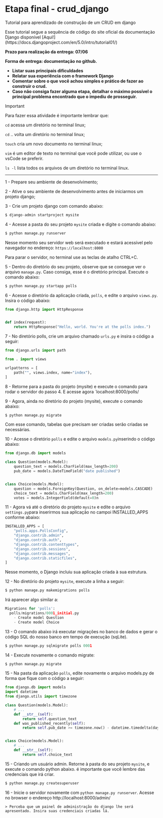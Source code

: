 # Etapa final - crud_django
Tutorial para aprendizado de construção de um CRUD em django


<p>Esse tutorial segue a sequência de código do site oficial da documentação Django disponível [Aqui!](https://docs.djangoproject.com/en/5.0/intro/tutorial01/)</p>


<p><strong>Prazo para realização da entrega: 07/06</strong></p>
<p><strong>Forma de entrega: documentação no github.
<ul>
  <li>Listar suas principais dificuldades</li>
  <li>Relatar sua experiência com o framework Django</li>
  <li>Comentar sobre o que você achou simples e prático de fazer ao construir o crud.</li>
  <li>Caso não consiga fazer alguma etapa, detalhar o máximo possível o principal problema encontrado que o impediu de prosseguir.</li>
</ul>
</strong></p>



> [!important]
> Para fazer essa atividade é importante lembrar que:
> 
> `cd`     acessa um diretório no terminal linux;
> 
> `cd` ..  volta um diretório no terminal linux;
> 
> `touch`  cria um novo documento no terminal linux;
> 
> `vim`    é um editor de texto no terminal que você pode utilizar, ou use o vsCode se preferir.
>
> `ls -l`  lista todos os arquivos de um diretório no terminal linux.

<hr />

1 - Prepare seu ambiente de desenvolvimento;

2 - Ative o seu ambiente de desenvolvimento antes de iniciarmos um projeto django;

3 - Crie um projeto django com comando abaixo:

```python
$ django-admin startproject mysite
```

4 - Acesse a pasta do seu projeto `mysite` criada e digite o comando abaixo:

```python
$ python manage.py runserver
```
Nesse momento seu servidor web será executado e estará acessível pelo navegador no endereço: `https://localhost:8000`

Para parar o servidor, no terminal use as teclas de atalho CTRL+C.

5 - Dentro do diretório do seu projeto, observe que se consegue ver o arquivo `manage.py`. Caso consiga, esse é o diretório principal. Execute o comando abaixo:

```python
$ python manage.py startapp polls
```

6 - Acesse o diretório da aplicação criada, `polls`, e edite o arquivo `views.py`. Insira o código abaixo:

```python
from django.http import HttpResponse


def index(request):
    return HttpResponse("Hello, world. You're at the polls index.")
```

7 - No diretório polls, crie um arquivo chamado `urls.py` e insira o código a seguir:

```python
from django.urls import path

from . import views

urlpatterns = [
    path("", views.index, name="index"),
]
```

8 - Retorne para a pasta do projeto (mysite) e execute o comando para rodar o servidor do passo 4. E acesse agora `localhost:8000/polls/

9 - Agora, ainda no diretório do projeto (mysite), execute o comando abaixo:

```python
$ python manage.py migrate
```
Com esse comando, tabelas que precisam ser criadas serão criadas se necessárias.

10 - Acesse o diretório `polls` e edite o arquivo `models.py`inserindo o código abaixo:

```python
from django.db import models

class Question(models.Model):
    question_text = models.CharField(max_length=200)
    pub_date = models.DateTimeField("date published")


class Choice(models.Model):
    question = models.ForeignKey(Question, on_delete=models.CASCADE)
    choice_text = models.CharField(max_length=200)
    votes = models.IntegerField(default=0)n

```

11 - Agora vá até o diretório do projeto `mysite` e edite o arquivo `settings.py`para inserirmos sua aplicação no campoi INSTALLED_APPS conforme abaixo:

```python
INSTALLED_APPS = [
    "polls.apps.PollsConfig",
    "django.contrib.admin",
    "django.contrib.auth",
    "django.contrib.contenttypes",
    "django.contrib.sessions",
    "django.contrib.messages",
    "django.contrib.staticfiles",
]
```

Nesse momento, o Django incluiu sua aplicação criada à sua estrutura. 

12 - No diretório do projeto `mysite`, execute a linha a seguir:

```python
$ python manage.py makemigrations polls

```

Irá aparecer algo similar a:

```python
Migrations for 'polls':
  polls/migrations/0001_initial.py
    - Create model Question
    - Create model Choice
```

13 - O comando abaixo irá executar migrações no banco de dados e gerar o código SQL do nosso banco em tempo de execução (sqLite).

```python
$ python manage.py sqlmigrate polls 0001

```

14 - Execute novamente o comando migrate:
```python
$ python manage.py migrate

```

15 - Na pasta da aplicação `polls`, edite novamente o arquivo models.py de forma que fique com o código a seguir:

```python
from django.db import models
import datetime
from django.utils import timezone

class Question(models.Model):
    # ...
    def __str__(self):
        return self.question_text
    def was_published_recently(self):
        return self.pub_date >= timezone.now() - datetime.timedelta(days=1)


class Choice(models.Model):
    # ...
    def __str__(self):
        return self.choice_text
```

15 - Criando um usuário admin. Retorne à pasta do seu projeto `mysite`, e execute o comando python abaixo. é importante que você lembre das credenciais que irá criar.

```python
$ python manage.py createsuperuser

```


16 - Inicie o servidor novamente com `python manage.py runserver`. Acesse no browser o endereço http://localhost:8000/admin/
    
    
    > Perceba que um painel de administração do django lhe será apresentado. Insira suas credenciais criadas lá.



